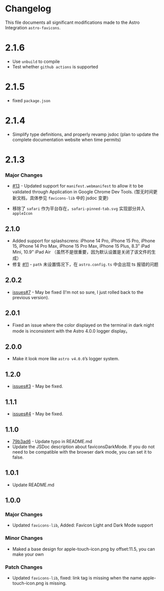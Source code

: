 # Changelog

This file documents all significant modifications made to the Astro Integration `astro-favicons`.

# 2.1.6

- Use `unbuild` to compile
- Test whether `github actions` is supported

# 2.1.5

- fixed `package.json`

# 2.1.4
- Simplify type definitions, and properly revamp jsdoc (plan to update the complete documentation website when time permits)

# 2.1.3

### Major Changes

 - [#13](https://github.com/ACP-CODE/astro-favicons/issues/13) - Updated support for `manifest.webmanifest` to allow it to be validated through Application in Google Chrome Dev Tools. (暂无时间更新文档，具体参见 `favicons-lib` 中的 jsdoc 变更)

 - 移除了 `safari` 作为平台存在，`safari-pinned-tab.svg` 实现部分并入 `appleIcon`

## 2.1.0

- Added support for splashscrens: iPhone 14 Pro, iPhone 15 Pro, iPhone 15, iPhone 14 Pro Max, iPhone 15 Pro Max, iPhone 15 Plus, 8.3” iPad Mini, 10.9” iPad Air （虽然不是很重要，因为默认设置是关闭了该文件的生成）
- 修复 [#11](https://github.com/ACP-CODE/astro-favicons/issues/11) - `path` 未设置情况下，在 `astro.config.ts` 中会出现 ts 报错的问题

## 2.0.2

- [issues#7](https://github.com/ACP-CODE/astro-favicons/issues/7#issue-2036516313) - May be fixed (I'm not so sure, I just rolled back to the previous version).

## 2.0.1

- Fixed an issue where the color displayed on the terminal in dark night mode is inconsistent with the Astro 4.0.0 logger display。

## 2.0.0

- Make it look more like `astro v4.0.0`’s logger system.

## 1.2.0

- [issues#3](https://github.com/ACP-CODE/astro-favicons/issues/3) - May be fixed.

## 1.1.1

- [issues#4](https://github.com/ACP-CODE/astro-favicons/issues/4) - May be fixed.

## 1.1.0

- [79b3ad6](https://github.com/ACP-CODE/astro-favicons/pull/2/commits/79b3ad6ccbfcd6bbda80026d0686adde83ed4035)  - Update typo in README.md
- Update the JSDoc description about faviconsDarkMode. If you do not need to be compatible with the browser dark mode, you can set it to false.

## 1.0.1

- Update README.md

## 1.0.0

### Major Changes

- Updated ``favicons-lib``, Added:  Favicon Light and Dark Mode support

### Minor Changes

- Maked a base design for apple-touch-icon.png by offset:11.5, you can make your own

### Patch Changes

- Updated `favicons-lib`, fixed: link tag is missing when the name apple-touch-icon.png is missing.
